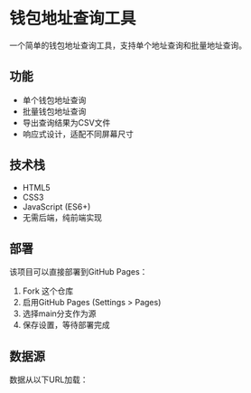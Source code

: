 # 钱包地址查询工具

一个简单的钱包地址查询工具，支持单个地址查询和批量地址查询。

## 功能

- 单个钱包地址查询
- 批量钱包地址查询
- 导出查询结果为CSV文件
- 响应式设计，适配不同屏幕尺寸

## 技术栈

- HTML5
- CSS3
- JavaScript (ES6+)
- 无需后端，纯前端实现

## 部署

该项目可以直接部署到GitHub Pages：

1. Fork 这个仓库
2. 启用GitHub Pages (Settings > Pages)
3. 选择main分支作为源
4. 保存设置，等待部署完成

## 数据源

数据从以下URL加载：

